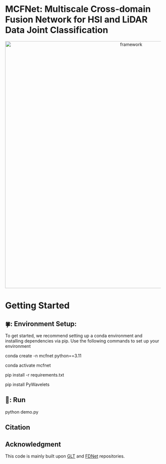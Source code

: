 

# MCFNet: Multiscale Cross-domain Fusion Network for HSI and LiDAR Data Joint Classification


<div align="center">
    <img src="figures/MCFNet.png" alt="framework" width="800"/>
</div>


# Getting Started

## 🍀: Environment Setup:

To get started, we recommend setting up a conda environment and installing dependencies via pip. Use the following commands to set up your environment

conda create -n mcfnet python==3.11

conda activate mcfnet

pip install -r requirements.txt

pip install PyWavelets

## 🌸: Run
python demo.py

## Citation


## Acknowledgment

This code is mainly built upon [GLT](https://github.com/Ding-Kexin/IEEE_TGRS_GLT-Net) and [FDNet](https://github.com/RSIP-NJUPT/FDNet.git) repositories.


